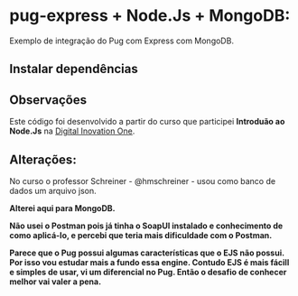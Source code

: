 # pug-express + Node.Js + MongoDB:
Exemplo de integração do Pug com Express com MongoDB.

## Instalar dependências


## Observações
Este código foi desenvolvido a partir do curso que participei **Introduão ao Node.Js** na [Digital Inovation One](https://digitalinnovation.one).

## Alterações:

No curso o professor Schreiner - @hmschreiner - usou como banco de dados um arquivo json.

**Alterei aqui para MongoDB.** 

**Não usei o Postman pois já tinha o SoapUI instalado e conhecimento de como aplicá-lo, e percebi que teria mais dificuldade com o Postman.**

**Parece que o Pug possui algumas características que o EJS não possui. Por isso vou estudar mais a fundo essa engine. Contudo EJS é mais fácill e simples de usar, vi um diferencial no Pug. Então o desafio de conhecer melhor vai valer a pena.**
